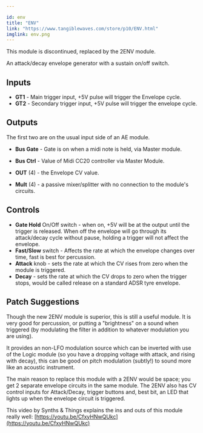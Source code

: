 ```yaml
---

id: env
title: "ENV"
link: "https://www.tangiblewaves.com/store/p10/ENV.html"
imglink: env.png
---
```





This module is discontinued, replaced by the 2ENV module.

An attack/decay envelope generator with a sustain on/off switch.

## Inputs

*   **GT1** - Main trigger input, +5V pulse will trigger the Envelope cycle.
*   **GT2** - Secondary trigger input, +5V pulse will trigger the envelope cycle.

## Outputs

The first two are on the usual input side of an AE module.

*   **Bus Gate** - Gate is on when a midi note is held, via Master module.
*   **Bus Ctrl** - Value of Midi CC20 controller via Master Module.
    
*   **OUT** (4) - the Envelope CV value.
    
*   **Mult** (4) - a passive mixer/splitter with no connection to the module's circuits.

## Controls

*   **Gate Hold** On/Off switch - when on, +5V will be at the output until the trigger is released. When off the envelope will go through its attack/decay cycle without pause, holding a trigger will not affect the envelope.
*   **Fast/Slow** switch - Affects the rate at which the envelope changes over time, fast is best for percussion.
*   **Attack** knob - sets the rate at which the CV rises from zero when the module is triggered.
*   **Decay** - sets the rate at which the CV drops to zero when the trigger stops, would be called release on a standard ADSR tyre envelope.

## Patch Suggestions

Though the new 2ENV module is superior, this is still a useful module. It is very good for percussion, or putting a "brightness" on a sound when triggered (by modulating the filter in addition to whatever modulation you are using).

It provides an non-LFO modulation source which can be inverted with use of the Logic module (so you have a dropping voltage with attack, and rising with decay), this can be good on pitch modulation (subtly!) to sound more like an acoustic instrument.

The main reason to replace this module with a 2ENV would be space; you get 2 separate envelope circuits in the same module. The 2ENV also has CV control inputs for Attack/Decay, trigger buttons and, best bit, an LED that lights up when the envelope circuit is triggered.

This video by Synths & Things explains the ins and outs of this module really well: [https://youtu.be/CfxyHNwQUkc](https://youtu.be/CfxyHNwQUkc)





